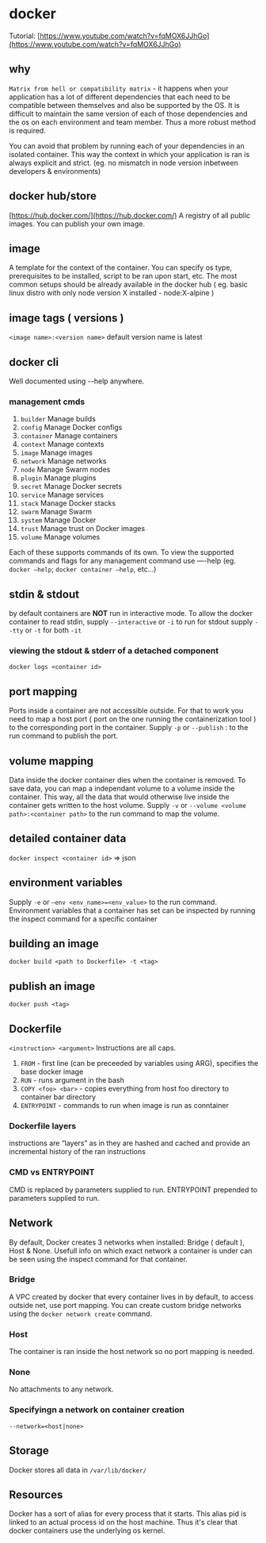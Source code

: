 # docker

Tutorial: [https://www.youtube.com/watch?v=fqMOX6JJhGo](https://www.youtube.com/watch?v=fqMOX6JJhGo)

## why

`Matrix from hell or compatibility matrix` - it happens when your application has a lot of different dependencies that each need to be compatible between themselves and also be supported by the OS. It is difficult to maintain the same version of each of those dependencies and the os on each environment and team member. Thus a more robust method is required.

You can avoid that problem by running each of your dependencies in an isolated container. This way the context in which your application is ran is always explicit and strict. (eg. no mismatch in node version inbetween developers & environments)

## docker hub/store

[https://hub.docker.com/](https://hub.docker.com/)
A registry of all public images. You can publish your own image.

## image

A template for the context of the container. You can specify os type, prerequisites to be installed, script to be ran upon start, etc. The most common setups should be already available in the docker hub ( eg. basic linux distro with only node version X installed - node:X-alpine )

## image tags ( versions )

`<image name>:<version name>`
default version name is latest

## docker cli

Well documented using --help anywhere.

### management cmds

1. `builder` Manage builds
1. `config` Manage Docker configs
1. `container` Manage containers
1. `context` Manage contexts
1. `image` Manage images
1. `network` Manage networks
1. `node` Manage Swarm nodes
1. `plugin` Manage plugins
1. `secret` Manage Docker secrets
1. `service` Manage services
1. `stack` Manage Docker stacks
1. `swarm` Manage Swarm
1. `system` Manage Docker
1. `trust` Manage trust on Docker images
1. `volume` Manage volumes

Each of these supports commands of its own. To view the supported commands and flags for any management command use —-help (eg. `docker —help`; `docker container —help`, etc...)

## stdin & stdout

by default containers are **NOT** run in interactive mode. To allow the docker container to read stdin, supply `--interactive` or `-i` to run
for stdout supply `--tty` or `-t`
for both `-it`

### viewing the stdout & stderr of a detached component

`docker logs <container id>`

## port mapping

Ports inside a container are not accessible outside. For that to work you need to map a host port ( port on the one running the containerization tool ) to the corresponding port in the container. Supply `-p` or `--publish` <host port>:<container port> to the run command to publish the port.

## volume mapping

Data inside the docker container dies when the container is removed. To save data, you can map a independant volume to a volume inside the container. This way, all the data that would otherwise live inside the container gets written to the host volume. Supply `-v` or `--volume <volume path>:<container path>` to the run command to map the volume.

## detailed container data

`docker inspect <container id>` => json

## environment variables

Supply `-e` or `—env <env_name>=<env_value>` to the run command.
Environment variables that a container has set can be inspected by running the inspect command for a specific container

## building an image

`docker build <path to Dockerfile> -t <tag>`

## publish an image

`docker push <tag>`

## Dockerfile

`<instruction> <argument>`
Instructions are all caps.

1. `FROM` - first line (can be preceeded by variables using ARG), specifies the base docker image
1. `RUN` - runs argument in the bash
1. `COPY <foo> <bar>` - copies everything from host foo directory to container bar directory
1. `ENTRYPOINT` - commands to run when image is run as conntainer

### Dockerfile layers

instructions are “layers” as in they are hashed and cached and provide an incremental history of the ran instructions

### CMD vs ENTRYPOINT

CMD is replaced by parameters supplied to run.
ENTRYPOINT prepended to parameters supplied to run.

## Network

By default, Docker creates 3 networks when installed: Bridge ( default ), Host & None. Usefull info on which exact network a container is under can be seen using the inspect command for that container.

### Bridge

A VPC created by docker that every container lives in by default, to access outside net, use port mapping. You can create custom bridge networks using the `docker network create` command.

### Host

The container is ran inside the host network so no port mapping is needed.

### None

No attachments to any network.

### Specifyingn a network on container creation

`--network=<host|none>`

## Storage

Docker stores all data in `/var/lib/docker/`

## Resources

Docker has a sort of alias for every process that it starts. This alias pid is linked to an actual process id on the host machine. Thus it's clear that docker containers use the underlying os kernel.
